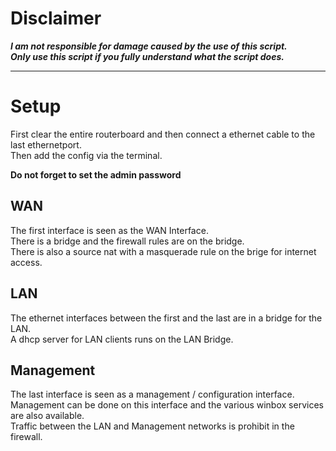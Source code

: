 # Disclaimer
***I am not responsible for damage caused by the use of this script.***<br/>
***Only use this script if you fully understand what the script does.***

- - - -

# Setup
First clear the entire routerboard and then connect a ethernet cable to the last ethernetport.<br/>
Then add the config via the terminal.  

**Do not forget to set the admin password**

## WAN
The first interface is seen as the WAN Interface.<br/>
There is a bridge and the firewall rules are on the bridge.<br/>
There is also a source nat with a masquerade rule on the brige for internet access.

## LAN
The ethernet interfaces between the first and the last are in a bridge for the LAN.<br/>
A dhcp server for LAN clients runs on the LAN Bridge.

## Management
The last interface is seen as a management / configuration interface.<br/>
Management can be done on this interface and the various winbox services are also available.<br/>
Traffic between the LAN and Management networks is prohibit in the firewall.